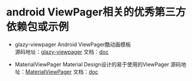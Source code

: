 # android ViewPager相关的优秀第三方依赖包或示例

* glazy-viewpager Android ViewPager酷动画模板  
源码地址：[glazy-viewpager](https://github.com/kannan-anbu/glazy-viewpager) 文档：[doc](https://github.com/kannan-anbu/glazy-viewpager/blob/master/README.md)

* MaterialViewPager Material Design设计的易于使用的ViewPager
源码地址：[MaterialViewPager](https://github.com/florent37/MaterialViewPager) 文档：[doc](https://github.com/florent37/MaterialViewPager/blob/master/README.md)
